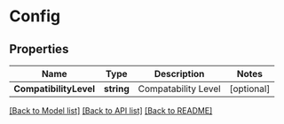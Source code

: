 # Config

## Properties

Name | Type | Description | Notes
------------ | ------------- | ------------- | -------------
**CompatibilityLevel** | **string** | Compatability Level | [optional] 

[[Back to Model list]](../README.md#documentation-for-models) [[Back to API list]](../README.md#documentation-for-api-endpoints) [[Back to README]](../README.md)


